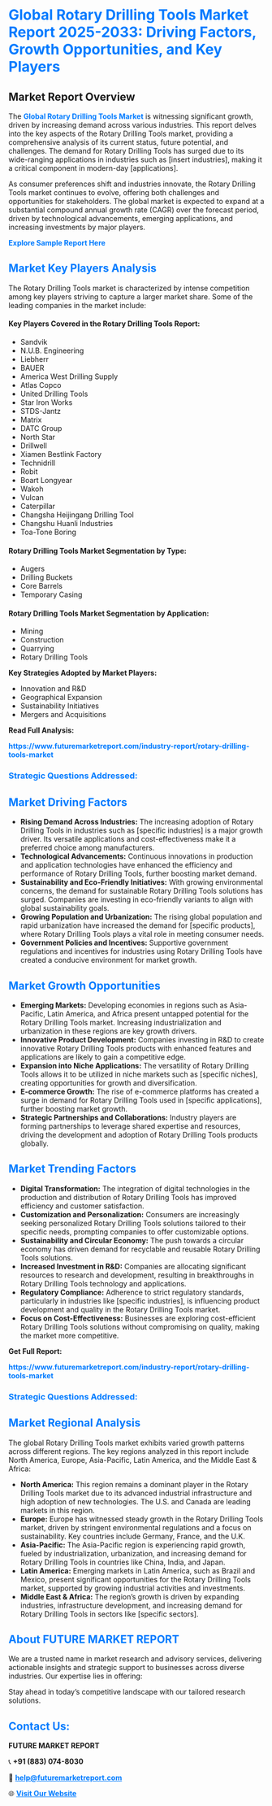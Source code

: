 <h1 style="color: #007BFF;">Global Rotary Drilling Tools Market Report 2025-2033: Driving Factors, Growth Opportunities, and Key Players</h1>

<section id="overview">
<h2>Market Report Overview</h2>
<p>The <a href="https://www.futuremarketreport.com/industry-report/rotary-drilling-tools-market" style="color: #007BFF; text-decoration: none;"><strong>Global Rotary Drilling Tools Market</strong></a> is witnessing significant growth, driven by increasing demand across various industries. This report delves into the key aspects of the Rotary Drilling Tools market, providing a comprehensive analysis of its current status, future potential, and challenges. The demand for Rotary Drilling Tools has surged due to its wide-ranging applications in industries such as [insert industries], making it a critical component in modern-day [applications].</p>
<p>As consumer preferences shift and industries innovate, the Rotary Drilling Tools market continues to evolve, offering both challenges and opportunities for stakeholders. The global market is expected to expand at a substantial compound annual growth rate (CAGR) over the forecast period, driven by technological advancements, emerging applications, and increasing investments by major players.</p>
</section>

<section id="overview">
<p><a href="https://www.futuremarketreport.com/request-sample/reportId=128220" style="color: #007BFF; text-decoration: none;"><strong>Explore Sample Report Here</strong></a></p>
</section>

<section id="key-players">
<h2 style="color: #007BFF;">Market Key Players Analysis</h2>
<p>The Rotary Drilling Tools market is characterized by intense competition among key players striving to capture a larger market share. Some of the leading companies in the market include:</p>
<h4>Key Players Covered in the Rotary Drilling Tools Report:</h4>
<ul><li>Sandvik</li><li>N.U.B. Engineering</li><li>Liebherr</li><li>BAUER</li><li>America West Drilling Supply</li><li>Atlas Copco</li><li>United Drilling Tools</li><li>Star Iron Works</li><li>STDS-Jantz</li><li>Matrix</li><li>DATC Group</li><li>North Star</li><li>Drillwell</li><li>Xiamen Bestlink Factory</li><li>Technidrill</li><li>Robit</li><li>Boart Longyear</li><li>Wakoh</li><li>Vulcan</li><li>Caterpillar</li><li>Changsha Heijingang Drilling Tool</li><li>Changshu Huanli Industries</li><li>Toa-Tone Boring</li></ul>
<h4>Rotary Drilling Tools Market Segmentation by Type:</h4>
<ul><li>Augers</li><li>Drilling Buckets</li><li>Core Barrels</li><li>Temporary Casing</li></ul>

<h4>Rotary Drilling Tools Market Segmentation by Application:</h4>
<ul><li>Mining</li><li>Construction</li><li>Quarrying</li><li>Rotary Drilling Tools</li></ul>
<p><strong>Key Strategies Adopted by Market Players:</strong></p>
<ul>
<li>Innovation and R&D</li>
<li>Geographical Expansion</li>
<li>Sustainability Initiatives</li>
<li>Mergers and Acquisitions</li>
</ul>
</section>

<section>
<p><strong>Read Full Analysis: </strong></p><a href="https://www.futuremarketreport.com/industry-report/rotary-drilling-tools-market" style="color: #007BFF; text-decoration: none;"><strong>https://www.futuremarketreport.com/industry-report/rotary-drilling-tools-market</strong></a>
<h3 style="color: #007BFF;">Strategic Questions Addressed:</h3>
</section>

<section id="driving-factors">
<h2 style="color: #007BFF;">Market Driving Factors</h2>
<ul>
<li><strong>Rising Demand Across Industries:</strong> The increasing adoption of Rotary Drilling Tools in industries such as [specific industries] is a major growth driver. Its versatile applications and cost-effectiveness make it a preferred choice among manufacturers.</li>
<li><strong>Technological Advancements:</strong> Continuous innovations in production and application technologies have enhanced the efficiency and performance of Rotary Drilling Tools, further boosting market demand.</li>
<li><strong>Sustainability and Eco-Friendly Initiatives:</strong> With growing environmental concerns, the demand for sustainable Rotary Drilling Tools solutions has surged. Companies are investing in eco-friendly variants to align with global sustainability goals.</li>
<li><strong>Growing Population and Urbanization:</strong> The rising global population and rapid urbanization have increased the demand for [specific products], where Rotary Drilling Tools plays a vital role in meeting consumer needs.</li>
<li><strong>Government Policies and Incentives:</strong> Supportive government regulations and incentives for industries using Rotary Drilling Tools have created a conducive environment for market growth.</li>
</ul>
</section>

<section id="growth-opportunities">
<h2 style="color: #007BFF;">Market Growth Opportunities</h2>
<ul>
<li><strong>Emerging Markets:</strong> Developing economies in regions such as Asia-Pacific, Latin America, and Africa present untapped potential for the Rotary Drilling Tools market. Increasing industrialization and urbanization in these regions are key growth drivers.</li>
<li><strong>Innovative Product Development:</strong> Companies investing in R&D to create innovative Rotary Drilling Tools products with enhanced features and applications are likely to gain a competitive edge.</li>
<li><strong>Expansion into Niche Applications:</strong> The versatility of Rotary Drilling Tools allows it to be utilized in niche markets such as [specific niches], creating opportunities for growth and diversification.</li>
<li><strong>E-commerce Growth:</strong> The rise of e-commerce platforms has created a surge in demand for Rotary Drilling Tools used in [specific applications], further boosting market growth.</li>
<li><strong>Strategic Partnerships and Collaborations:</strong> Industry players are forming partnerships to leverage shared expertise and resources, driving the development and adoption of Rotary Drilling Tools products globally.</li>
</ul>
</section>

<section id="trending-factors">
<h2 style="color: #007BFF;">Market Trending Factors</h2>
<ul>
<li><strong>Digital Transformation:</strong> The integration of digital technologies in the production and distribution of Rotary Drilling Tools has improved efficiency and customer satisfaction.</li>
<li><strong>Customization and Personalization:</strong> Consumers are increasingly seeking personalized Rotary Drilling Tools solutions tailored to their specific needs, prompting companies to offer customizable options.</li>
<li><strong>Sustainability and Circular Economy:</strong> The push towards a circular economy has driven demand for recyclable and reusable Rotary Drilling Tools solutions.</li>
<li><strong>Increased Investment in R&D:</strong> Companies are allocating significant resources to research and development, resulting in breakthroughs in Rotary Drilling Tools technology and applications.</li>
<li><strong>Regulatory Compliance:</strong> Adherence to strict regulatory standards, particularly in industries like [specific industries], is influencing product development and quality in the Rotary Drilling Tools market.</li>
<li><strong>Focus on Cost-Effectiveness:</strong> Businesses are exploring cost-efficient Rotary Drilling Tools solutions without compromising on quality, making the market more competitive.</li>
</ul>
</section>

<section>
<p><strong>Get Full Report: </strong></p><a href="https://www.futuremarketreport.com/industry-report/rotary-drilling-tools-market" style="color: #007BFF; text-decoration: none;"><strong>https://www.futuremarketreport.com/industry-report/rotary-drilling-tools-market</strong></a>
<h3 style="color: #007BFF;">Strategic Questions Addressed:</h3>
</section>


<section id="regional-analysis">
<h2 style="color: #007BFF;">Market Regional Analysis</h2>
<p>The global Rotary Drilling Tools market exhibits varied growth patterns across different regions. The key regions analyzed in this report include North America, Europe, Asia-Pacific, Latin America, and the Middle East & Africa:</p>
<ul>
<li><strong>North America:</strong> This region remains a dominant player in the Rotary Drilling Tools market due to its advanced industrial infrastructure and high adoption of new technologies. The U.S. and Canada are leading markets in this region.</li>
<li><strong>Europe:</strong> Europe has witnessed steady growth in the Rotary Drilling Tools market, driven by stringent environmental regulations and a focus on sustainability. Key countries include Germany, France, and the U.K.</li>
<li><strong>Asia-Pacific:</strong> The Asia-Pacific region is experiencing rapid growth, fueled by industrialization, urbanization, and increasing demand for Rotary Drilling Tools in countries like China, India, and Japan.</li>
<li><strong>Latin America:</strong> Emerging markets in Latin America, such as Brazil and Mexico, present significant opportunities for the Rotary Drilling Tools market, supported by growing industrial activities and investments.</li>
<li><strong>Middle East & Africa:</strong> The region’s growth is driven by expanding industries, infrastructure development, and increasing demand for Rotary Drilling Tools in sectors like [specific sectors].</li>
</ul>
</section>

<footer>
<h2 style="color: #007BFF;">About FUTURE MARKET REPORT</h2>
<p>We are a trusted name in market research and advisory services, delivering actionable insights and strategic support to businesses across diverse industries. Our expertise lies in offering:</p>

<p>Stay ahead in today’s competitive landscape with our tailored research solutions.</p>

<h2 style="color: #007BFF;">Contact Us:</h2>
<p><strong>FUTURE MARKET REPORT</strong></p>
<p>📞 <strong>+91 (883) 074-8030</strong></p>
<p>📧 <strong><a href="mailto:help@futuremarketreport.com" style="color: #007BFF;">help@futuremarketreport.com</a></strong></p>
<p>🌐 <strong><a href="https://www.futuremarketreport.com/" style="color: #007BFF;">Visit Our Website</a></strong></p>
</footer>